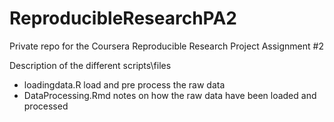 # ReproducibleResearchPA2
Private repo for the Coursera Reproducible Research Project Assignment #2

Description of the different scripts\\files

- loadingdata.R load and pre process the raw data
- DataProcessing.Rmd notes on how the raw data have been loaded and processed
